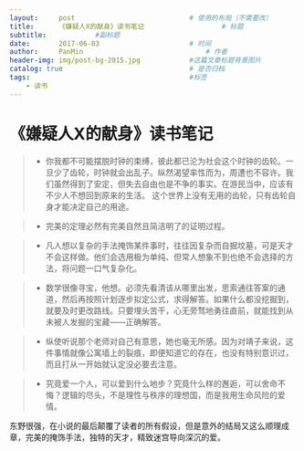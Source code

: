 ```yaml
---
layout:     post                            # 使用的布局（不需要改）
title:      《嫌疑人X的献身》读书笔记                   # 标题
subtitle:            #副标题
date:       2017-06-03                      # 时间
author:     PanMin                              # 作者
header-img: img/post-bg-2015.jpg            #这篇文章标题背景图片
catalog: true                               # 是否归档
tags:                                       #标签
    - 读书
---
```


# 《嫌疑人X的献身》读书笔记
> * 你我都不可能摆脱时钟的束缚，彼此都已沦为社会这个时钟的齿轮。一旦少了齿轮，时钟就会出乱子。纵然渴望率性而为，周遭也不容许。我们虽然得到了安定，但失去自由也是不争的事实。在游民当中，应该有不少人不想回到原来的生活。 这个世界上没有无用的齿轮，只有齿轮自身才能决定自己的用途。 

> * 完美的定理必然有完美自然且简洁明了的证明过程。

> * 凡人想以复杂的手法掩饰某件事时，往往因复杂而自掘坟墓，可是天才不会这样做。他们会选用极为单纯、但常人想象不到也绝不会选择的方法，将问题一口气复杂化。

> * 数学很像寻宝，他想。必须先看清该从哪里出发，思索通往答案的通道，然后再按照计划逐步拟定公式，求得解答。如果什么都没挖掘到，就要及时更改路线。只要埋头苦干，心无旁骛地勇往直前，就能找到从未被人发掘的宝藏——正确解答。

> * 纵使听说那个老师对自己有意思，她也毫无所感。因为对靖子来说，这件事情就像公寓墙上的裂痕，即便知道它的存在，也没有特别意识过，而且打从一开始就认定没必要去注意。

> * 究竟爱一个人，可以爱到什么地步？究竟什么样的邂逅，可以舍命不悔？逻辑的尽头，不是理性与秩序的理想国，而是我用生命风险的爱情。

东野很强，在小说的最后颠覆了读者的所有假设，但是意外的结局又这么顺理成章，完美的掩饰手法，独特的天才，精致迷宫导向深沉的爱。